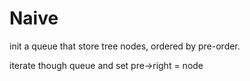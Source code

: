 # Naive

init a queue that store tree nodes, ordered by pre-order.

iterate though queue and set pre->right = node